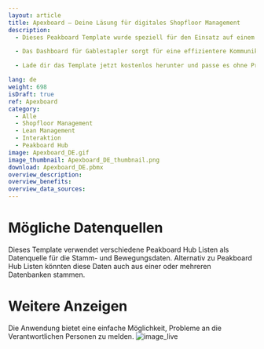 ```yaml
---
layout: article
title: Apexboard – Deine Läsung für digitales Shopfloor Management
description: 
  - Dieses Peakboard Template wurde speziell für den Einsatz auf einem Touchscreen an einem Gabelstapler entwickelt und optimiert den Arbeitsablauf von Fahrern erheblich. Sie können sich bequem an ihrem Fahrzeug anmelden und erhalten sofort eine übersichtliche Liste mit offenen Fahraufträgen. Für bessere Orientierung zeigt die Anwendung den Abhol- und Zielort grafisch auf einer Karte an. Zudem hat man die Anzahl der erforderlichen Fahrten immer im Blick. Besonders praktisch ist die interaktive Möglichkeit, Fahraufträge nach Erledigung mit einem Kommentar abzuschließen oder Probleme direkt zu melden. Neue Fahraufträge kannst du ganz einfach über [diese](https://templates.peakboard.com/Forklift-Driving-Jobs-Planner/index) Anwendung erstellen.

  - Das Dashboard für Gablestapler sorgt für eine effizientere Kommunikation und reduziert Verzögerungen in deiner Lagerlogistik. Du erleichterst nicht nur die Navigation für die Fahrer, sondern verbesserst auch die Koordination. Ohne zukünftige Missverständnisse steigerst du die Produktivität in deinem Lager und auf dem Betriebsgelände.

  - Lade dir das Template jetzt kostenlos herunter und passe es ohne Programmieraufwand an die Anforderungen deiner Intralogistik an. Für eine noch einfachere Bedienbarkeit wurden alle Skripte in diesem Template mit Peakboard Building Blocks, unserem Low-Code-Skripteditor, erstellt.

lang: de
weight: 698
isDraft: true
ref: Apexboard
category:
  - Alle
  - Shopfloor Management
  - Lean Management
  - Interaktion
  - Peakboard Hub
image: Apexboard_DE.gif
image_thumbnail: Apexboard_DE_thumbnail.png
download: Apexboard_DE.pbmx
overview_description:
overview_benefits:
overview_data_sources:
---
```

# Mögliche Datenquellen
Dieses Template verwendet verschiedene Peakboard Hub Listen als Datenquelle für die Stamm- und Bewegungsdaten. Alternativ zu Peakboard Hub Listen könnten diese Daten auch aus einer oder mehreren Datenbanken stammen. 

# Weitere Anzeigen
Die Anwendung bietet eine einfache Möglichkeit, Probleme an die Verantwortlichen Personen zu melden.
![image_live](Gabelstapler-Fahrauftraege-Anwendung-Problem-Melden.png)

